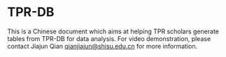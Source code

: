 # TPR-DB
This is a Chinese document which aims at helping TPR scholars generate tables from TPR-DB for data analysis. For video demonstration, please contact Jiajun Qian <qianjiajun@shisu.edu.cn> for more information.

